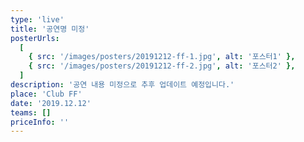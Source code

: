 ```yaml
---
type: 'live'
title: '공연명 미정'
posterUrls:
  [
    { src: '/images/posters/20191212-ff-1.jpg', alt: '포스터1' },
    { src: '/images/posters/20191212-ff-2.jpg', alt: '포스터2' },
  ]
description: '공연 내용 미정으로 추후 업데이트 예정입니다.'
place: 'Club FF'
date: '2019.12.12'
teams: []
priceInfo: ''
---
```

